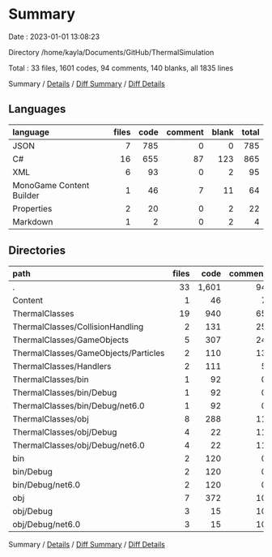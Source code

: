 # Summary

Date : 2023-01-01 13:08:23

Directory /home/kayla/Documents/GitHub/ThermalSimulation

Total : 33 files,  1601 codes, 94 comments, 140 blanks, all 1835 lines

Summary / [Details](details.md) / [Diff Summary](diff.md) / [Diff Details](diff-details.md)

## Languages
| language | files | code | comment | blank | total |
| :--- | ---: | ---: | ---: | ---: | ---: |
| JSON | 7 | 785 | 0 | 0 | 785 |
| C# | 16 | 655 | 87 | 123 | 865 |
| XML | 6 | 93 | 0 | 2 | 95 |
| MonoGame Content Builder | 1 | 46 | 7 | 11 | 64 |
| Properties | 2 | 20 | 0 | 2 | 22 |
| Markdown | 1 | 2 | 0 | 2 | 4 |

## Directories
| path | files | code | comment | blank | total |
| :--- | ---: | ---: | ---: | ---: | ---: |
| . | 33 | 1,601 | 94 | 140 | 1,835 |
| Content | 1 | 46 | 7 | 11 | 64 |
| ThermalClasses | 19 | 940 | 65 | 96 | 1,101 |
| ThermalClasses/CollisionHandling | 2 | 131 | 25 | 18 | 174 |
| ThermalClasses/GameObjects | 5 | 307 | 24 | 50 | 381 |
| ThermalClasses/GameObjects/Particles | 2 | 110 | 13 | 17 | 140 |
| ThermalClasses/Handlers | 2 | 111 | 5 | 18 | 134 |
| ThermalClasses/bin | 1 | 92 | 0 | 0 | 92 |
| ThermalClasses/bin/Debug | 1 | 92 | 0 | 0 | 92 |
| ThermalClasses/bin/Debug/net6.0 | 1 | 92 | 0 | 0 | 92 |
| ThermalClasses/obj | 8 | 288 | 11 | 8 | 307 |
| ThermalClasses/obj/Debug | 4 | 22 | 11 | 8 | 41 |
| ThermalClasses/obj/Debug/net6.0 | 4 | 22 | 11 | 8 | 41 |
| bin | 2 | 120 | 0 | 0 | 120 |
| bin/Debug | 2 | 120 | 0 | 0 | 120 |
| bin/Debug/net6.0 | 2 | 120 | 0 | 0 | 120 |
| obj | 7 | 372 | 10 | 7 | 389 |
| obj/Debug | 3 | 15 | 10 | 7 | 32 |
| obj/Debug/net6.0 | 3 | 15 | 10 | 7 | 32 |

Summary / [Details](details.md) / [Diff Summary](diff.md) / [Diff Details](diff-details.md)